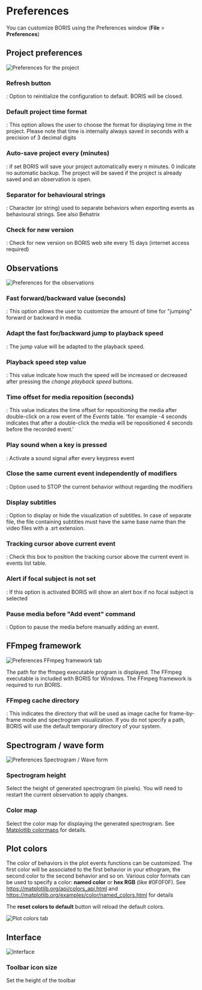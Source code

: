 
# Preferences

You can customize BORIS using the Preferences window (**File** \>
**Preferences**)




## Project preferences

![Preferences for the project](images/preferences_project.png)



### **Refresh** button

:   Option to reinitialize the configuration to default. BORIS will be
    closed.

### **Default project time format**

:   This option allows the user to choose the format for displaying time
    in the project. Please note that time is internally always saved in
    seconds with a precision of 3 decimal digits


### **Auto-save project every (minutes)**

:   if set BORIS will save your project automatically every n minutes. 0
    indicate no automatic backup. The project will be saved if the
    project is already saved and an observation is open.

### **Separator for behavioural strings**

:   Character (or string) used to separate behaviors when exporting
    events as behavioural strings. See also Behatrix


### **Check for new version**

:   Check for new version on BORIS web site every 15 days (internet
    access required)



## Observations


![Preferences for the observations](images/preferences_observations.png)


### **Fast forward/backward value (seconds)**

:   This option allows the user to customize the amount of time for "jumping" forward or backward in media.


### **Adapt the fast for/backward jump to playback speed**

:   The jump value will be adapted to the playback speed.

### **Playback speed step value**

:   This value indicate how much the speed will be increased or
    decreased after pressing the *change playback speed* buttons.



### **Time offset for media reposition (seconds)**

:   This value indicates the time offset for repositioning the media
    after double-click on a row event of the *Events* table. 'for
    example -4 seconds indicates that after a double-click the media
    will be repositioned 4 seconds before the recorded event.'

### **Play sound when a key is pressed**

:   Activate a sound signal after every keypress event



### **Close the same current event independently of modifiers**

:   Option used to STOP the current behavior without regarding the
    modifiers



### **Display subtitles**

:   Option to display or hide the visualization of subtitles. In case of
    separate file, the file containing subtitles must have the same base
    name than the video files with a .srt extension.




### **Tracking cursor above current event**

:   Check this box to position the tracking cursor above the current
    event in events list table.


### **Alert if focal subject is not set**

:   If this option is activated BORIS will show an alert box if no focal
    subject is selected


### **Pause media before "Add event" command**

:   Option to pause the media before manually adding an event.





## FFmpeg framework

![Preferences FFmpeg framework tab](images/preferences_ffmpeg.png)

The path for the ffmpeg executable program is displayed. The FFmpeg
executable is included with BORIS for Windows.
The FFmpeg framework is required to run BORIS.



### **FFmpeg cache directory**

:   This indicates the directory that will be used as image cache for
    frame-by-frame mode and spectrogram visualization. If you do not
    specify a path, BORIS will use the default temporary directory of
    your system.





## Spectrogram / wave form

![Preferences Spectrogram / Wave form](images/preferences_spectro.png)


### Spectrogram height

Select the height of generated spectrogram (in pixels). You will need to
restart the current observation to apply changes.


### Color map

Select the color map for displaying the generated spectrogram. See
[Matplotlib colormaps](http://matplotlib.org/users/colormaps.html) for
details.



## Plot colors 
The color of behaviors in the plot events functions can be customized.
The first color will be associated to the first behavior in your
ethogram, the second color to the second behavior and so on. Various
color formats can be used to specify a color: **named color** or **hex
RGB** (like \#0F0F0F). See <https://matplotlib.org/api/colors_api.html>
and <https://matplotlib.org/examples/color/named_colors.html> for
details

The **reset colors to default** button will reload the default colors.

![Plot colors tab](images/preferences_colors.png)




## Interface

![Interface](images/preferences_interface.png)


### Toolbar icon size

Set the height of the toolbar

